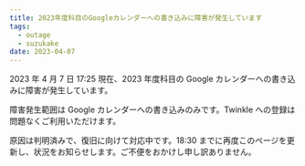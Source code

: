 ```yaml
---
title: 2023年度科目のGoogleカレンダーへの書き込みに障害が発生しています
tags:
  - outage
  - suzukake
date: 2023-04-07
---
```


2023 年 4 月 7 日 17:25 現在、2023 年度科目の Google カレンダーへの書き込みに障害が発生しています。

障害発生範囲は Google カレンダーへの書き込みのみです。Twinkle への登録は問題なくご利用いただけます。

原因は判明済みで、復旧に向けて対応中です。18:30 までに再度このページを更新し、状況をお知らせします。ご不便をおかけし申し訳ありません。
